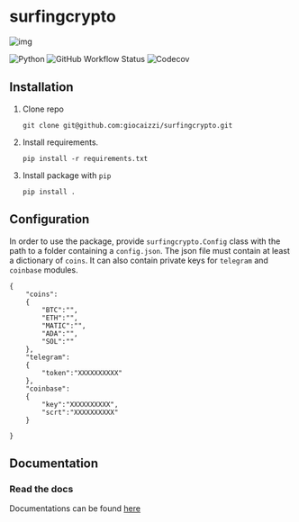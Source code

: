 
# surfingcrypto

![img](docsrc/source/images/logo.png)

![Python](https://img.shields.io/badge/python-3.7%20%7C%203.8%20%7C%203.9%20-blue)
![GitHub Workflow Status](https://img.shields.io/github/workflow/status/giocaizzi/surfingcrypto/ci)
![Codecov](https://img.shields.io/codecov/c/gh/giocaizzi/surfingcrypto)

## Installation

1. Clone repo
    ```shell
    git clone git@github.com:giocaizzi/surfingcrypto.git
    ```
2. Install requirements.

    ```shell
    pip install -r requirements.txt
    ```

3. Install package with `pip`
   ```shell
   pip install .
   ```

## Configuration

In order to use the package, provide `surfingcrypto.Config` class with the path to a folder containing a `config.json`. The json file must contain at least a dictionary of `coins`. It can also contain private keys for `telegram` and `coinbase` modules.

```
{
    "coins":
    {
        "BTC":"",
        "ETH":"",
        "MATIC":"",
        "ADA":"",
        "SOL":""
    },
    "telegram":
    {
        "token":"XXXXXXXXXX"
    },
    "coinbase":
    {
        "key":"XXXXXXXXXX",
        "scrt":"XXXXXXXXXX"
    }
    
}
```

## Documentation

### Read the docs

Documentations can be found [here](https://giocaizzi.github.io/surfingcrypto/)


